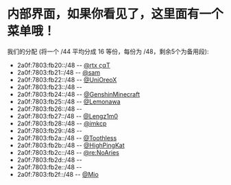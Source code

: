 # 内部界面，如果你看见了，这里面有一个菜单哦！

我们的分配 (将一个 /44 平均分成 16 等份，每份为 /48，剩余5个为备用段):
- 2a0f:7803:fb20::/48 -- [@rtx ςαΤ](https://t.me/rtx5000ada)
- 2a0f:7803:fb21::/48 -- [@sam](https://t.me/samandjyf1)
- 2a0f:7803:fb22::/48 -- [@UniOreoX](https://t.me/UniOreoX)
- 2a0f:7803:fb23::/48 --
- 2a0f:7803:fb24::/48 -- [@GenshinMinecraft](https://t.me/C1oudF1are)
- 2a0f:7803:fb25::/48 -- [@Lemonawa](https://t.me/Lemonawa)
- 2a0f:7803:fb26::/48 --
- 2a0f:7803:fb27::/48 -- [@Lengz1m0](https://t.me/Lengz1m0)
- 2a0f:7803:fb28::/48 -- [@imkcp](https://t.me/cn_imkcp)
- 2a0f:7803:fb29::/48 --
- 2a0f:7803:fb2a::/48 -- [@Toothless](https://t.me/dann2333)
- 2a0f:7803:fb2b::/48 -- [@HighPingKat](https://t.me/HighPingKat)
- 2a0f:7803:fb2c::/48 -- [@re:NoAries](https://t.me/CNVET)
- 2a0f:7803:fb2d::/48 --
- 2a0f:7803:fb2e::/48 --
- 2a0f:7803:fb2f::/48 -- [@Mio](https://t.me/Akiyama_mio_hi)
